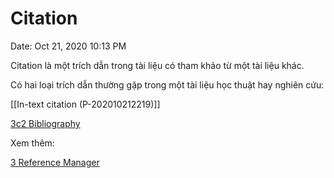 # Citation

Date: Oct 21, 2020 10:13 PM

Citation là một trích dẫn trong tài liệu có tham khảo từ một tài liệu khác.

Có hai loại trích dẫn thường gặp trong một tài liệu học thuật hay nghiên cứu:

[[In-text citation (P-202010212219)]]

[3c2 Bibliography](https://www.remnote.io/document/g4QWHPixn8QpJuwp7)

Xem thêm:

[3 Reference Manager](https://www.remnote.io/document/JeEDwx2EPH34P7Zup)